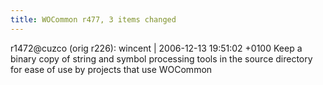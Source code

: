 ```yaml
---
title: WOCommon r477, 3 items changed
---
```


r1472@cuzco (orig r226): wincent | 2006-12-13 19:51:02 +0100 Keep a binary copy of string and symbol processing tools in the source directory for ease of use by projects that use WOCommon
